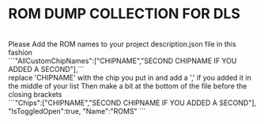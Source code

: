 # ROM DUMP COLLECTION FOR DLS
<br/>
Please Add the ROM names to your project description.json file in this fashion
<br/>
 ```"AllCustomChipNames":["CHIPNAME","SECOND CHIPNAME IF YOU ADDED A SECOND"],```
<br/>
replace 'CHIPNAME' with the chip you put in and add a ',' if you added it in the middle of your list
Then make a bit at the bottom of the file before the closing brackets
<br/>
      ```"Chips":["CHIPNAME","SECOND CHIPNAME IF YOU ADDED A SECOND"],
      "IsToggledOpen":true,
      "Name":"ROMS" ```
